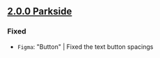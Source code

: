 ## [2.0.0 Parkside](https://github.com/cake-hub/parkside-figma/tree/v2.0.0)

### Fixed

* `Figma`: "Button" | Fixed the text button spacings
